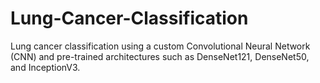 # Lung-Cancer-Classification

Lung cancer classification using a custom Convolutional Neural Network (CNN) and pre-trained architectures such as DenseNet121, DenseNet50, and InceptionV3.
